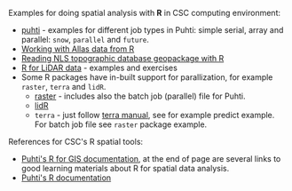 Examples for doing spatial analysis with **R** in CSC computing environment:

* [puhti](puhti) - examples for different job types in Puhti: simple serial, array and parallel: `snow`, `parallel` and `future`.
* [Working with Allas data from R](allas)
* [Reading NLS topographic database geopackage with R](geopackage)
* [R for LiDAR data](R_LiDAR) - examples and exercises
* Some R packages have in-built support for parallization, for example `raster`, `terra` and `lidR`.
  * [raster](raster_predict) - includes also the batch job (parallel) file for Puhti.
  * [lidR](R_LiDAR/R_lidar_course_exercises)
  * `terra` - just follow [terra manual](https://cran.r-project.org/web/packages/terra/terra.pdf), see for example predict example. For batch job file see `raster` package example.

References for CSC's R spatial tools:
* [Puhti's R for GIS documentation](https://docs.csc.fi/apps/r-env-for-gis/), at the end of page are several links to good learning materials about R for spatial data analysis.
* [Puhti's R documentation](https://docs.csc.fi/apps/r-env-singularity/)
